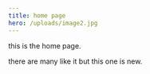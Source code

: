 ```yaml
---
title: home page
hero: /uploads/image2.jpg
---
```

this is the home page.

there are many like it but this one is new.

